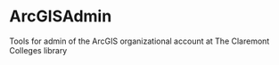 # ArcGISAdmin
Tools for admin of the ArcGIS organizational account at The Claremont Colleges library
